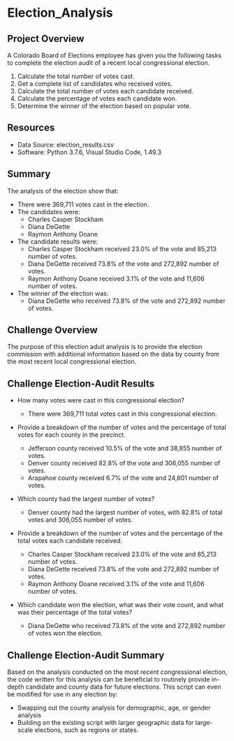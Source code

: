 # Election_Analysis

## Project Overview
A Colorado Board of Elections employee has given you the following tasks to complete the election audit of a recent local congressional election.

1. Calculate the total number of votes cast.
2. Get a complete list of candidates who received votes.
3. Calculate the total number of votes each candidate received.
4. Calculate the percentage of votes each candidate won.
5. Determine the winner of the election based on popular vote.

## Resources 
- Data Source: election_results.csv
- Software: Python 3.7.6, Visual Studio Code, 1.49.3

## Summary
The analysis of the election show that:
- There were 369,711 votes cast in the election.
- The candidates were:
    - Charles Casper Stockham
    - Diana DeGette
    - Raymon Anthony Doane
- The candidate results were:
    - Charles Casper Stockham received 23.0% of the vote and 85,213 number of votes.
    - Diana DeGette received 73.8% of the vote and 272,892 number of votes.
    - Raymon Anthony Doane received 3.1% of the vote and 11,606 number of votes.
- The winner of the election was:
    -  Diana DeGette who received 73.8% of the vote and 272,892 number of votes.

## Challenge Overview
The purpose of this election aduit analysis is to provide the election commission with additional information based on the data by county from the most recent local congressional election. 

## Challenge Election-Audit Results

- How many votes were cast in this congressional election?
    - There were 369,711 total votes cast in this congressional election.

- Provide a breakdown of the number of votes and the percentage of total votes for each county in the precinct.
    - Jefferson county received 10.5% of the vote and 38,855 number of votes.
    - Denver county received 82.8% of the vote and 306,055 number of votes.
    - Arapahoe county received 6.7% of the vote and 24,801 number of votes.

- Which county had the largest number of votes?
    - Denver county had the largest number of votes, with 82.8% of total votes and 306,055 number of votes.

- Provide a breakdown of the number of votes and the percentage of the total votes each candidate received.
    - Charles Casper Stockham received 23.0% of the vote and 85,213 number of votes.
    - Diana DeGette received 73.8% of the vote and 272,892 number of votes.
    - Raymon Anthony Doane received 3.1% of the vote and 11,606 number of votes.

- Which candidate won the election, what was their vote count, and what was their percentage of the total votes?
    - Diana DeGette who received 73.8% of the vote and 272,892 number of votes won the election.

## Challenge Election-Audit Summary
Based on the analysis conducted on the most recent congressional election, the code written for this analysis can be beneficial to routinely provide in-depth candidate and county data for future elections. This script can even be modified for use in any election by:
- Swapping out the county analysis for demographic, age, or gender analysis
- Building on the existing script with larger geographic data for large-scale elections, such as regions or states.
